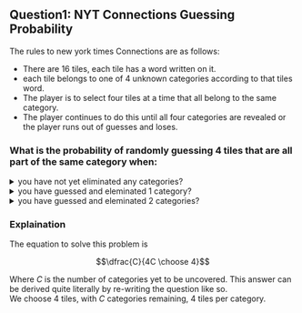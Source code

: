 ## Question1: NYT Connections Guessing Probability
The rules to new york times Connections are as follows:  
  * There are 16 tiles, each tile has a word written on it.  
  * each tile belongs to one of 4 unknown categories according to that tiles word.  
  * The player is to select four tiles at a time that all belong to the same category.
  * The player continues to do this until all four categories are revealed or the player runs out of guesses and loses.

### What is the probability of randomly guessing 4 tiles that are all part of the same category when:
<details> <summary> you have not yet eliminated any categories?</summary> 0.0022 </details>
<details> <summary>you have guessed and eleminated 1 category?</summary> 0.0061 </details>
<details> <summary>you have guessed and eleminated 2 categories?</summary> 0.0286 </details>

### Explaination
The equation to solve this problem is
```math
\dfrac{C}{4C \choose 4}
```
Where $C$ is the number of categories yet to be uncovered.
This answer can be derived quite literally by re-writing the question like so.  
We choose $4$ tiles, with $C$ categories remaining, $4$ tiles per category.
